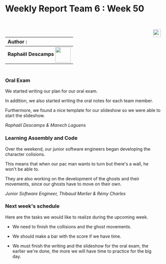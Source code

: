 
# Weekly Report Team 6 : Week 50


<br>

[<img src="https://www.presse-citron.net/app/uploads/2020/06/linkedin-logo.jpg"  width="25px" align=right>](https://www.linkedin.com/in/rapha%C3%ABl-descamps-201112293)


| Author :        |
| :-------------- |
| **Raphaël Descamps** <img src="https://ca.slack-edge.com/T019N8PRR7W-U05TNB290FJ-abc72bbf0d47-512" width="50px" align=center> 


### <br> Oral Exam  

We started writing our plan for our oral exam. 

In addition, we also started writing the oral notes for each team member.

Furthermore, we found a nice template for our slideshow so we were able to start the slideshow. 

*Raphaël Descamps & Manech Laguens* 

### Learning Assembly and Code 

Over the weekend, our junior software engineers began developing the character colisions. 

This means that when our pac man wants to turn but there's a wall, he won't be able to. 

They are also working on the development of the ghosts and their movements, since our ghosts have to move on their own.

*Junior Software Engineer, Thibaud Marlier & Rémy Charles*

### Next week's schedule 

Here are the tasks we would like to realize during the upcoming week.

* We need to finish the collisions and the ghost movements. 

* We should make a bar with the score if we have time. 

* We must finish the writing and the slideshow for the oral exam, the earlier we're done, the more we will have time to practice for the big day. 

